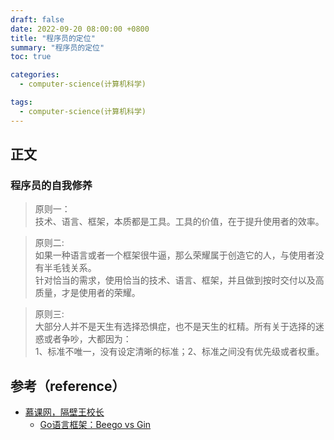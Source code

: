 ```yaml
---
draft: false
date: 2022-09-20 08:00:00 +0800
title: "程序员的定位"
summary: "程序员的定位"
toc: true

categories:
  - computer-science(计算机科学)

tags:
  - computer-science(计算机科学)
---
```


## 正文

### 程序员的自我修养

> 原则一：<br/>
> 技术、语言、框架，本质都是工具。工具的价值，在于提升使用者的效率。

> 原则二:<br/>
> 如果一种语言或者一个框架很牛逼，那么荣耀属于创造它的人，与使用者没有半毛钱关系。<br/>
> 针对恰当的需求，使用恰当的技术、语言、框架，并且做到按时交付以及高质量，才是使用者的荣耀。

> 原则三:<br/>
> 大部分人并不是天生有选择恐惧症，也不是天生的杠精。所有关于选择的迷惑或者争吵，大都因为：<br/>
> 1、标准不唯一，没有设定清晰的标准；2、标准之间没有优先级或者权重。

## 参考（reference）

- [慕课网，隔壁王校长](https://www.imooc.com/u/6901397/courses)
    - [Go语言框架：Beego vs Gin](https://www.imooc.com/learn/602)
